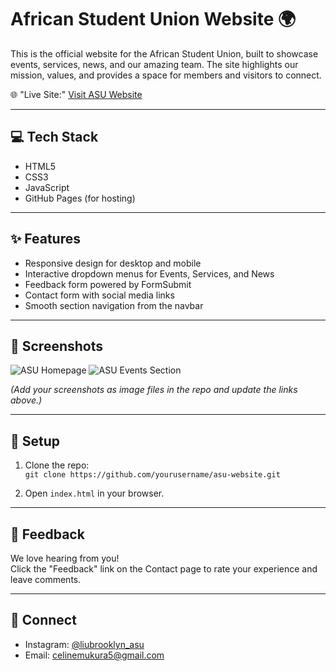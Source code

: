 # African Student Union Website 🌍

This is the official website for the African Student Union, built to showcase events, services, news, and our amazing team. The site highlights our mission, values, and provides a space for members and visitors to connect.

🌐 "Live Site:" [Visit ASU Website](https://yourusername.github.io/asu-website/)

---

## 💻 Tech Stack

- HTML5
- CSS3
- JavaScript
- GitHub Pages (for hosting)

---

## ✨ Features

- Responsive design for desktop and mobile
- Interactive dropdown menus for Events, Services, and News
- Feedback form powered by FormSubmit
- Contact form with social media links
- Smooth section navigation from the navbar

---

## 📸 Screenshots

![ASU Homepage](screenshot-homepage.png)
![ASU Events Section](screenshot-events.png)

*(Add your screenshots as image files in the repo and update the links above.)*

---

## 🚀 Setup

1. Clone the repo:  
   `git clone https://github.com/yourusername/asu-website.git`

2. Open `index.html` in your browser.

---

## 💬 Feedback

We love hearing from you!  
Click the "Feedback" link on the Contact page to rate your experience and leave comments.

---

## 🔗 Connect

- Instagram: [@liubrooklyn_asu](https://www.instagram.com/liubrooklyn_asu)
- Email: celinemukura5@gmail.com
